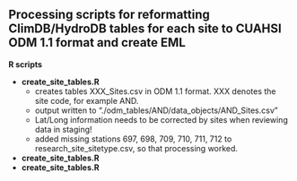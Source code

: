 ## Processing scripts for reformatting ClimDB/HydroDB tables for each site to CUAHSI ODM 1.1 format and create EML

**R scripts**

* **create_site_tables.R**
  * creates tables XXX_Sites.csv in ODM 1.1 format. XXX denotes the site code, for example AND.
  * output written to “./odm_tables/AND/data_objects/AND_Sites.csv”
  * Lat/Long information needs to be corrected by sites when reviewing data in staging!
  * added missing stations 697, 698, 709, 710, 711, 712 to research_site_sitetype.csv, so that processing worked.
* **create_site_tables.R**
* **create_site_tables.R**



